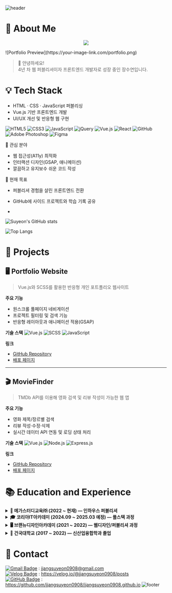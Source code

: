 ![header](https://capsule-render.vercel.app/api?type=waving&height=150&section=header%30render&fontColor=e7f216&text=Suyeon's%20Portfolio&animation=twinkling&color=_000000)
# 🧸 About Me
<p align="center">
  <img src="https://readme-typing-svg.herokuapp.com?font=Fira+Code&size=22&pause=1000&color=F7F316&center=true&vCenter=true&width=500&lines=Web+Publisher+→+Frontend+Developer;Keep+Growing+Keep+Learning" />
</p>
![Portfolio Preview](https://your-image-link.com/portfolio.png)


> 👋 안녕하세요!  
4년 차 웹 퍼블리셔이자 프론트엔드 개발자로 성장 중인 장수연입니다.
                   
# 💡 Tech Stack
- HTML · CSS · JavaScript 퍼블리싱  
- Vue.js 기반 프론트엔드 개발  
- UI/UX 개선 및 반응형 웹 구현

![HTML5](https://img.shields.io/badge/html5-%23E34F26.svg?style=for-the-badge&logo=html5&logoColor=white)
![CSS3](https://img.shields.io/badge/css3-%231572B6.svg?style=for-the-badge&logo=css3&logoColor=white)
![JavaScript](https://img.shields.io/badge/javascript-%23323330.svg?style=for-the-badge&logo=javascript&logoColor=%23F7DF1E)
![jQuery](https://img.shields.io/badge/jquery-%230769AD.svg?style=for-the-badge&logo=jquery&logoColor=white)
![Vue.js](https://img.shields.io/badge/vuejs-%2335495e.svg?style=for-the-badge&logo=vuedotjs&logoColor=%234FC08D)
![React](https://img.shields.io/badge/react-%2320232a.svg?style=for-the-badge&logo=react&logoColor=%2361DAFB)
![GitHub](https://img.shields.io/badge/github-%23121011.svg?style=for-the-badge&logo=github&logoColor=white)
![Adobe Photoshop](https://img.shields.io/badge/adobe%20photoshop-%2331A8FF.svg?style=for-the-badge&logo=adobe%20photoshop&logoColor=white)
![Figma](https://img.shields.io/badge/figma-%23F24E1E.svg?style=for-the-badge&logo=figma&logoColor=white)

🌱 관심 분야  
- 웹 접근성(A11y) 최적화  
- 인터랙션 디자인(GSAP, 애니메이션)  
- 깔끔하고 유지보수 쉬운 코드 작성

🎯 현재 목표  
- 퍼블리셔 경험을 살린 프론트엔드 전환  
- GitHub에 사이드 프로젝트와 학습 기록 공유

- <div align="center">
  
![Suyeon's GitHub stats](https://github-readme-stats.vercel.app/api?username=jjangsuyeon0908&show_icons=true&theme=radical)

![Top Langs](https://github-readme-stats.vercel.app/api/top-langs/?username=jjangsuyeon0908&layout=compact&theme=radical)

</div>



# 📌 Projects
## 🖥️ Portfolio Website
> Vue.js와 SCSS를 활용한 반응형 개인 포트폴리오 웹사이트

**주요 기능**
- 원스크롤 풀페이지 네비게이션
- 프로젝트 필터링 및 검색 기능
- 반응형 레이아웃과 애니메이션 적용(GSAP)

**기술 스택**
![Vue.js](https://img.shields.io/badge/vuejs-%2335495e.svg?style=for-the-badge&logo=vuedotjs&logoColor=%234FC08D)
![SCSS](https://img.shields.io/badge/scss-%23CC6699.svg?style=for-the-badge&logo=sass&logoColor=white)
![JavaScript](https://img.shields.io/badge/javascript-%23323330.svg?style=for-the-badge&logo=javascript&logoColor=%23F7DF1E)

**링크**
- [GitHub Repository](https://github.com/username/portfolio)
- [배포 페이지](https://your-portfolio-link.com)

---

## 🎬 MovieFinder
> TMDb API를 이용해 영화 검색 및 리뷰 작성이 가능한 웹 앱

**주요 기능**
- 영화 제목/장르별 검색
- 리뷰 작성·수정·삭제
- 실시간 데이터 API 연동 및 로딩 상태 처리

**기술 스택**
![Vue.js](https://img.shields.io/badge/vuejs-%2335495e.svg?style=for-the-badge&logo=vuedotjs&logoColor=%234FC08D)
![Node.js](https://img.shields.io/badge/node.js-%2343853D.svg?style=for-the-badge&logo=node.js&logoColor=white)
![Express.js](https://img.shields.io/badge/express.js-%23404d59.svg?style=for-the-badge&logo=express&logoColor=%2361DAFB)

**링크**
- [GitHub Repository](https://github.com/username/moviefinder)
- [배포 페이지](https://moviefinder-demo.netlify.app)



# 📚 Education and Experience
<details>
<summary><b>🏢 메가스터디교육㈜ (2022 ~ 현재) — 인하우스 퍼블리셔</b></summary>

- 인하우스 웹 퍼블리셔로 근무  
- 학원/교육 관련 마이크로사이트 및 캠페인 페이지 퍼블리싱  
- 반응형 웹, 접근성, UI/UX 고려한 페이지 구축 및 유지보수  
- ASP 기반 페이지 작업 및 Vue.js 기반 프로젝트 협업 경험  

</details>

<details>
<summary><b>🎓 코리아IT아카데미 (2024.09 ~ 2025.03 예정) — 풀스택 과정</b></summary>

- **프론트엔드 과정**  
  • HTML/CSS 기초 및 심화  
  • JavaScript 기초 및 프로젝트 실습  
  • React.js를 활용한 프론트엔드 중급 개발  

- **백엔드 과정**  
  • Node.js 기반 서버 구축 및 DB 연동  
  • Typescript 및 프로젝트 실습  

- **최종 목표:** 자바스크립트 기반 풀스택 개발 역량 습득  

</details>

<details>
<summary><b>🖥️ 브랜뉴디자인아카데미 (2021 ~ 2022) — 웹디자인/퍼블리셔 과정</b></summary>

- 웹퍼블리셔 & 웹디자인 7개월 과정 수료  
- HTML, CSS, JavaScript 기초부터 반응형 퍼블리싱, 시맨틱 마크업, 웹표준·접근성 중심 학습  
- Photoshop 활용한 디자인 실습  

</details>

<details>
<summary><b>🏫 건국대학교 (2017 ~ 2022) — 신산업융합학과 졸업</b></summary>

- 컴퓨터공학 기초 이론 학습  
  • 파이썬 기반 알고리즘, OOP(객체지향 프로그래밍), 데이터베이스 등  
- 융합적 시각에서 신산업 트렌드 및 ICT 기반 학문 병행  

</details>




# 📮 Contact
[![Gmail Badge](https://img.shields.io/badge/-Email-D14836?style=for-the-badge&logo=gmail&logoColor=white)](mailto:jjangsuyeon0908@gmail.com) : jjangsuyeon0908@gmail.com<br>
[![Velog Badge](https://img.shields.io/badge/Velog-20C997?style=for-the-badge&logo=velog&logoColor=white)](https://velog.io/@jjangsuyeon0908/posts) : https://velog.io/@jjangsuyeon0908/posts<br>
[![GitHub Badge](https://img.shields.io/badge/GitHub-000000?style=for-the-badge&logo=github&logoColor=white)](https://github.com/jjangsuyeon0908) : https://github.com/jjangsuyeon0908/jjangsuyeon0908.github.io
![footer](https://capsule-render.vercel.app/api?type=waving&height=100&section=footer&color=_000000)

